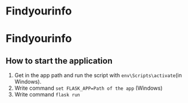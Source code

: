 # Findyourinfo

# Findyourinfo

## How to start the application

1. Get in the app path and run the script with `env\Scripts\activate`(in Windows).
2. Write command `set FLASK_APP=Path of the app` (Windows)
3. Write command `flask run`